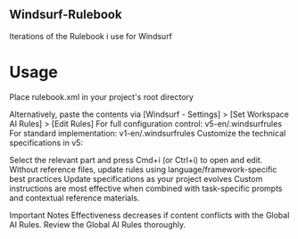 ## Windsurf-Rulebook
Iterations of the Rulebook i use for Windsurf

# Usage

Place rulebook.xml in your project's root directory

Alternatively, paste the contents via [Windsurf - Settings] > [Set Workspace AI Rules] > [Edit Rules]
For full configuration control: v5-en/.windsurfrules
For standard implementation: v1-en/.windsurfrules
Customize the technical specifications in v5:

Select the relevant part and press Cmd+i (or Ctrl+i) to open and edit.
Without reference files, update rules using language/framework-specific best practices
Update specifications as your project evolves
Custom instructions are most effective when combined with task-specific prompts and contextual reference materials.

Important Notes
Effectiveness decreases if content conflicts with the Global AI Rules. Review the Global AI Rules thoroughly.

